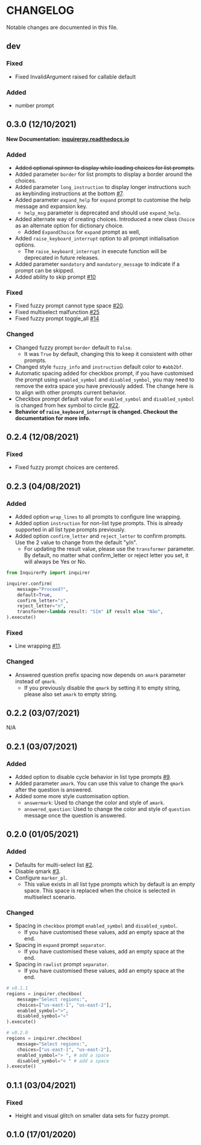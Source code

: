 # CHANGELOG

Notable changes are documented in this file.

## dev

### Fixed

- Fixed InvalidArgument raised for callable default

### Added

- number prompt

## 0.3.0 (12/10/2021)

**New Documentation: [inquirerpy.readthedocs.io](https://inquirerpy.readthedocs.io/en/latest/)**

### Added

- ~~Added optional spinner to display while loading choices for list prompts.~~
- Added parameter `border` for list prompts to display a border around the choices.
- Added parameter `long_instruction` to display longer instructions such as keybinding instructions at the bottom [#7](https://github.com/kazhala/InquirerPy/issues/7).
- Added parameter `expand_help` for `expand` prompt to customise the help message and expansion key.
  - `help_msg` parameter is deprecated and should use `expand_help`.
- Added alternate way of creating choices. Introduced a new class `Choice` as an alternate option for dictionary choice.
  - Added `ExpandChoice` for `expand` prompt as well,
- Added `raise_keyboard_interrupt` option to all prompt initialisation options.
  - The `raise_keyboard_interrupt` in execute function will be deprecated in future releases.
- Added parameter `mandatory` and `mandatory_message` to indicate if a prompt can be skipped.
- Added ability to skip prompt [#10](https://github.com/kazhala/InquirerPy/issues/10)

### Fixed

- Fixed fuzzy prompt cannot type space [#20](https://github.com/kazhala/InquirerPy/issues/20).
- Fixed multiselect malfunction [#25](https://github.com/kazhala/InquirerPy/issues/25)
- Fixed fuzzy prompt toggle_all [#14](https://github.com/kazhala/InquirerPy/issues/14)

### Changed

- Changed fuzzy prompt `border` default to `False`.
  - It was `True` by default, changing this to keep it consistent with other prompts.
- Changed style `fuzzy_info` and `instruction` default color to `#abb2bf`.
- Automatic spacing added for checkbox prompt, if you have customised the prompt using `enabled_symbol` and `disabled_symbol`,
  you may need to remove the extra space you have previously added. The change here is to align with other prompts current behavior.
- Checkbox prompt default value for `enabled_symbol` and `disabled_symbol` is changed from hex symbol to circle [#22](https://github.com/kazhala/InquirerPy/issues/22).
- **Behavior of `raise_keyboard_interrupt` is changed. Checkout the documentation for more info.**

## 0.2.4 (12/08/2021)

### Fixed

- Fixed fuzzy prompt choices are centered.

## 0.2.3 (04/08/2021)

### Added

- Added option `wrap_lines` to all prompts to configure line wrapping.
- Added option `instruction` for non-list type prompts. This is already supported in all list type prompts previously.
- Added option `confirm_letter` and `reject_letter` to confirm prompts. Use the 2 value to change from the default "y/n".
  - For updating the result value, please use the `transformer` parameter. By default, no matter what confirm_letter or
    reject letter you set, it will always be Yes or No.

```python
from InquirerPy import inquirer

inquirer.confirm(
    message="Proceed?",
    default=True,
    confirm_letter="s",
    reject_letter="n",
    transformer=lambda result: "SIm" if result else "Não",
).execute()
```

### Fixed

- Line wrapping [#11](https://github.com/kazhala/InquirerPy/issues/11).

### Changed

- Answered question prefix spacing now depends on `amark` parameter instead of `qmark`.
  - If you previously disable the `qmark` by setting it to empty string, please also set `amark` to empty string.

## 0.2.2 (03/07/2021)

N/A

## 0.2.1 (03/07/2021)

### Added

- Added option to disable cycle behavior in list type prompts [#9](https://github.com/kazhala/InquirerPy/issues/9).
- Added parameter `amark`. You can use this value to change the `qmark` after the question is answered.
- Added some more style customisation option.
  - `answermark`: Used to change the color and style of `amark`.
  - `answered_question`: Used to change the color and style of `question` message once the question is answered.

## 0.2.0 (01/05/2021)

### Added

- Defaults for multi-select list [#2](https://github.com/kazhala/InquirerPy/issues/2).
- Disable qmark [#3](https://github.com/kazhala/InquirerPy/issues/3).
- Configure `marker_pl`.
  - This value exists in all list type prompts which by default is an empty space.
    This space is replaced when the choice is selected in multiselect scenario.

### Changed

- Spacing in `checkbox` prompt `enabled_symbol` and `disabled_symbol`.
  - If you have customised these values, add an empty space at the end.
- Spacing in `expand` prompt `separator`.
  - If you have customised these values, add an empty space at the end.
- Spacing in `rawlist` prompt `separator`.
  - If you have customised these values, add an empty space at the end.

```python
# v0.1.1
regions = inquirer.checkbox(
    message="Select regions:",
    choices=["us-east-1", "us-east-2"],
    enabled_symbol=">",
    disabled_symbol="<"
).execute()

# v0.2.0
regions = inquirer.checkbox(
    message="Select regions:",
    choices=["us-east-1", "us-east-2"],
    enabled_symbol="> ", # add a space
    disabled_symbol="< " # add a space
).execute()
```

## 0.1.1 (03/04/2021)

### Fixed

- Height and visual glitch on smaller data sets for fuzzy prompt.

## 0.1.0 (17/01/2020)
